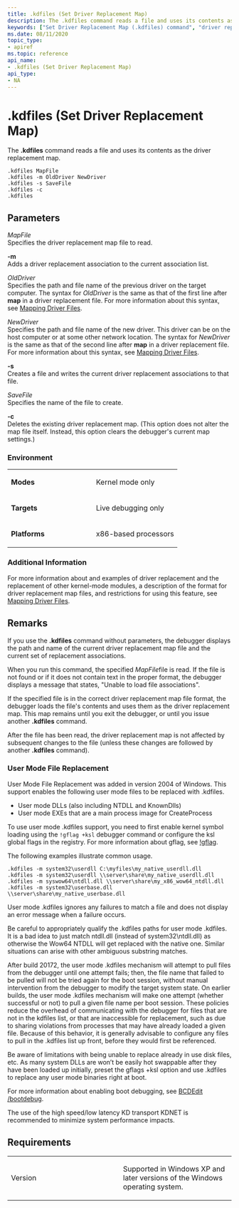 ```yaml
---
title: .kdfiles (Set Driver Replacement Map)
description: The .kdfiles command reads a file and uses its contents as the driver replacement map.
keywords: ["Set Driver Replacement Map (.kdfiles) command", "driver replacement map, Set Driver Replacement Map (.kdfiles) command", ".kdfiles (Set Driver Replacement Map) Windows Debugging"]
ms.date: 08/11/2020
topic_type:
- apiref
ms.topic: reference
api_name:
- .kdfiles (Set Driver Replacement Map)
api_type:
- NA
---
```


# .kdfiles (Set Driver Replacement Map)

The **.kdfiles** command reads a file and uses its contents as the driver replacement map.

```dbgcmd
.kdfiles MapFile
.kdfiles -m OldDriver NewDriver
.kdfiles -s SaveFile
.kdfiles -c
.kdfiles
```

## Parameters


<span id="_______MapFile______"></span><span id="_______mapfile______"></span><span id="_______MAPFILE______"></span> *MapFile*   
Specifies the driver replacement map file to read.

<span id="_______-m______"></span><span id="_______-M______"></span> **-m**   
Adds a driver replacement association to the current association list.

<span id="_______OldDriver______"></span><span id="_______olddriver______"></span><span id="_______OLDDRIVER______"></span> *OldDriver*   
Specifies the path and file name of the previous driver on the target computer. The syntax for *OldDriver* is the same as that of the first line after **map** in a driver replacement file. For more information about this syntax, see [Mapping Driver Files](mapping-driver-files.md).

<span id="_______NewDriver______"></span><span id="_______newdriver______"></span><span id="_______NEWDRIVER______"></span> *NewDriver*   
Specifies the path and file name of the new driver. This driver can be on the host computer or at some other network location. The syntax for *NewDriver* is the same as that of the second line after **map** in a driver replacement file. For more information about this syntax, see [Mapping Driver Files](mapping-driver-files.md).

<span id="_______-s______"></span><span id="_______-S______"></span> **-s**   
Creates a file and writes the current driver replacement associations to that file.

<span id="_______SaveFile______"></span><span id="_______savefile______"></span><span id="_______SAVEFILE______"></span> *SaveFile*   
Specifies the name of the file to create.

<span id="_______-c______"></span><span id="_______-C______"></span> **-c**   
Deletes the existing driver replacement map. (This option does not alter the map file itself. Instead, this option clears the debugger's current map settings.)

### <span id="Environment"></span><span id="environment"></span><span id="ENVIRONMENT"></span>Environment

<table>
<colgroup>
<col width="50%" />
<col width="50%" />
</colgroup>
<tbody>
<tr class="odd">
<td align="left"><p><strong>Modes</strong></p></td>
<td align="left"><p>Kernel mode only</p></td>
</tr>
<tr class="even">
<td align="left"><p><strong>Targets</strong></p></td>
<td align="left"><p>Live debugging only</p></td>
</tr>
<tr class="odd">
<td align="left"><p><strong>Platforms</strong></p></td>
<td align="left"><p>x86-based processors</p></td>
</tr>
</tbody>
</table>

### <span id="Additional_Information"></span><span id="additional_information"></span><span id="ADDITIONAL_INFORMATION"></span>Additional Information

For more information about and examples of driver replacement and the replacement of other kernel-mode modules, a description of the format for driver replacement map files, and restrictions for using this feature, see [Mapping Driver Files](mapping-driver-files.md).

## Remarks

If you use the **.kdfiles** command without parameters, the debugger displays the path and name of the current driver replacement map file and the current set of replacement associations.

When you run this command, the specified *MapFile*file is read. If the file is not found or if it does not contain text in the proper format, the debugger displays a message that states, "Unable to load file associations".

If the specified file is in the correct driver replacement map file format, the debugger loads the file's contents and uses them as the driver replacement map. This map remains until you exit the debugger, or until you issue another **.kdfiles** command.

After the file has been read, the driver replacement map is not affected by subsequent changes to the file (unless these changes are followed by another **.kdfiles** command).

### User Mode File Replacement


User Mode File Replacement was added in version 2004 of Windows. This support enables the following user mode files to be replaced with .kdfiles.

- User mode DLLs (also including NTDLL and KnownDlls)
- User mode EXEs that are a main process image for CreateProcess

To use user mode .kdfiles support, you need to first enable kernel symbol loading using the `!gflag +ksl` debugger command or configure the ksl global flags in the registry. For more information about gflag, see [!gflag](-gflag.md).

The following examples illustrate common usage.

```dbgcmd
.kdfiles -m system32\userdll C:\myfiles\my_native_userdll.dll
.kdfiles -m system32\userdll \\server\share\my_native_userdll.dll
.kdfiles -m syswow64\ntdll.dll \\server\share\my_x86_wow64_ntdll.dll
.kdfiles -m system32\userbase.dll \\server\share\my_native_userbase.dll
```

User mode .kdfiles ignores any failures to match a file and does not display an error message when a failure occurs.

Be careful to appropriately qualify the .kdfiles paths for user mode .kdfiles. It is a bad idea to just match ntdll.dll (instead of system32\ntdll.dll) as otherwise the Wow64 NTDLL will get replaced with the native one. Similar situations can arise with other ambiguous substring matches.

After build 20172, the user mode .kdfiles mechanism will attempt to pull files from the debugger until one attempt fails; then, the file name that failed to be pulled will not be tried again for the boot session, without manual intervention from the debugger to modify the target system state. On earlier builds, the user mode .kdfiles mechanism will make one attempt (whether successful or not) to pull a given file name per boot session. These policies reduce the overhead of communicating with the debugger for files that are not in the kdfiles list, or that are inaccessible for replacement, such as due to sharing violations from processes that may have already loaded a given file. Because of this behavior, it is generally advisable to configure any files to pull in the .kdfiles list up front, before they would first be referenced.

Be aware of limitations with being unable to replace already in use disk files, etc. As many system DLLs are won’t be easily hot swappable after they have been loaded up initially, preset the gflags +ksl option and use .kdfiles to replace any user mode binaries right at boot.

For more information about enabling boot debugging, see [BCDEdit /bootdebug](../devtest/bcdedit--bootdebug.md).

The use of the high speed/low latency KD transport KDNET is recommended to minimize system performance impacts.

## Requirements

<table>
<colgroup>
<col width="50%" />
<col width="50%" />
</colgroup>
<tbody>
<tr class="odd">
<td align="left"><p>Version</p></td>
<td align="left"><p>Supported in Windows XP and later versions of the Windows operating system.</p></td>
</tr>
</tbody>
</table>

 

